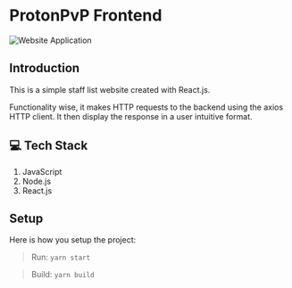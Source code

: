 # ProtonPvP Frontend

![Website Application](https://i.imgur.com/eYFESXs.png)

## Introduction
This is a simple staff list website created with React.js.

Functionality wise, it makes HTTP requests to the backend using the axios HTTP client. It then display the response in a user intuitive format.

## 💻 Tech Stack
<ol>
<li>JavaScript</li>
<li>Node.js</li>
<li>React.js</li>
</ol>

## Setup
Here is how you setup the project:
> Run: ``yarn start``

> Build: ``yarn build``
